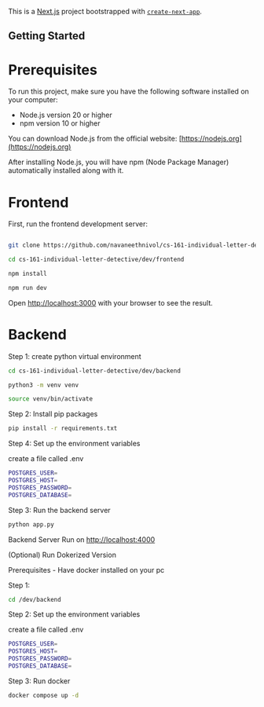 This is a [Next.js](https://nextjs.org/) project bootstrapped with [`create-next-app`](https://github.com/vercel/next.js/tree/canary/packages/create-next-app).

## Getting Started

# Prerequisites

To run this project, make sure you have the following software installed on your computer:

- Node.js version 20 or higher
- npm version 10 or higher

You can download Node.js from the official website: [https://nodejs.org](https://nodejs.org)

After installing Node.js, you will have npm (Node Package Manager) automatically installed along with it.

# Frontend

First, run the frontend development server:

```bash

git clone https://github.com/navaneethnivol/cs-161-individual-letter-detective

cd cs-161-individual-letter-detective/dev/frontend

npm install

npm run dev
```

Open [http://localhost:3000](http://localhost:3000) with your browser to see the result.

# Backend

Step 1: create python virtual environment

```bash
cd cs-161-individual-letter-detective/dev/backend

python3 -m venv venv

source venv/bin/activate
```

Step 2: Install pip packages

```bash
pip install -r requirements.txt
```


Step 4: Set up the environment variables

create a file called .env

```bash (You can get the values from any hosted service (I used vercel))
POSTGRES_USER=
POSTGRES_HOST=
POSTGRES_PASSWORD=
POSTGRES_DATABASE=
```

Step 3: Run the backend server

```bash
python app.py
```


Backend Server Run on [http://localhost:4000](http://localhost:4000)


(Optional) Run Dokerized Version

Prerequisites
    - Have docker installed on your pc


Step 1: 

```bash cd to backend path
cd /dev/backend
```

Step 2: Set up the environment variables

create a file called .env

```bash (You can get the values from any hosted service (I used vercel))
POSTGRES_USER=
POSTGRES_HOST=
POSTGRES_PASSWORD=
POSTGRES_DATABASE=
```

Step 3: Run docker

```bash
docker compose up -d
```